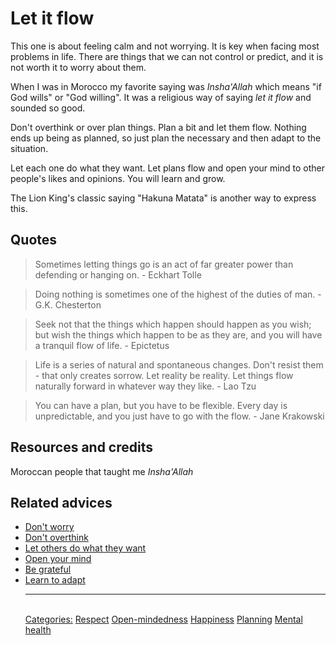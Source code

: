 # Let it flow

This one is about feeling calm and not worrying. It is key when facing most problems in life. There are things that we can not control or predict, and it is not worth it to worry about them.

When I was in Morocco my favorite saying was _Insha'Allah_ which means "if God wills" or "God willing". It was a religious way of saying _let it flow_ and sounded so good.

Don't overthink or over plan things. Plan a bit and let them flow. Nothing ends up being as planned, so just plan the necessary and then adapt to the situation.

Let each one do what they want. Let plans flow and open your mind to other people's likes and opinions. You will learn and grow.

The Lion King's classic saying "Hakuna Matata" is another way to express this.

## Quotes


> Sometimes letting things go is an act of far greater power than defending or hanging on. - Eckhart Tolle

> Doing nothing is sometimes one of the highest of the duties of man. - G.K. Chesterton

> Seek not that the things which happen should happen as you wish; but wish the things which happen to be as they are, and you will have a tranquil flow of life. - Epictetus

> Life is a series of natural and spontaneous changes. Don't resist them - that only creates sorrow. Let reality be reality. Let things flow naturally forward in whatever way they like. - Lao Tzu

> You can have a plan, but you have to be flexible. Every day is unpredictable, and you just have to go with the flow. - Jane Krakowski


## Resources and credits

Moroccan people that taught me _Insha'Allah_

## Related advices

- [Don't worry](../Don't%20worry/index.md)
- [Don't overthink](../Don't%20overthink/index.md)
- [Let others do what they want](../Let%20others%20do%20what%20they%20want/index.md)
- [Open your mind](../Open%20your%20mind/index.md)
- [Be grateful](../Be%20grateful/index.md)
- [Learn to adapt](../Learn%20to%20adapt/index.md)<hr/><br/>[Categories:](../Categories/index.md) [Respect](../Categories/Respect.md) [Open-mindedness](../Categories/Open-mindedness.md) [Happiness](../Categories/Happiness.md) [Planning](../Categories/Planning.md) [Mental health](../Categories/Mental%20health.md)